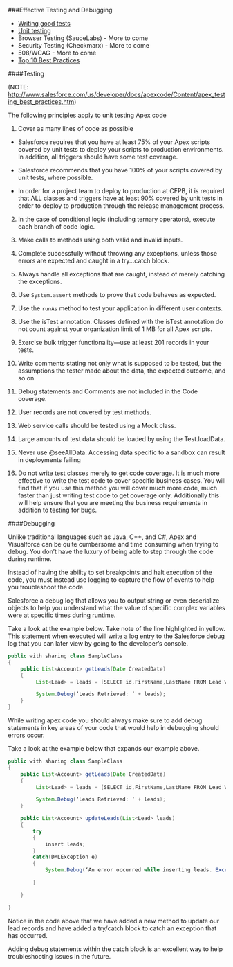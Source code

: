 ###Effective Testing and Debugging

- [Writing good tests](/_pages/Writing-good-tests.md)
- [Unit testing](/_pages/Unit-testing.md)
- Browser Testing (SauceLabs) - More to come
- Security Testing (Checkmarx) - More to come
- 508/WCAG - More to come
- [Top 10 Best Practices](/_pages/Top-10-Best-Practices.md)

####Testing

(NOTE:  http://www.salesforce.com/us/developer/docs/apexcode/Content/apex_testing_best_practices.htm)

The following principles apply to unit testing Apex code

1. Cover as many lines of code as possible

* Salesforce requires that you have at least 75% of your Apex scripts covered by unit tests to deploy your scripts to production environments. In addition, all triggers should have some test coverage.

* Salesforce recommends that you have 100% of your scripts covered by unit tests, where possible.

* In order for a project team to deploy to production at CFPB, it is required that ALL classes and triggers have at least 90% covered by unit tests in order to deploy to production through the release management process.

2. In the case of conditional logic (including ternary operators), execute each branch of code logic.

3. Make calls to methods using both valid and invalid inputs.

4. Complete successfully without throwing any exceptions, unless those errors are expected and caught in a try…catch block.

5. Always handle all exceptions that are caught, instead of merely catching the exceptions.

6. Use ```System.assert``` methods to prove that code behaves as expected. 

7. Use the ```runAs``` method to test your application in different user contexts.

8. Use the isTest annotation. Classes defined with the isTest annotation do not count against your organization limit of 1 MB for all Apex scripts.

9. Exercise bulk trigger functionality—use at least 201 records in your tests.

10. Write comments stating not only what is supposed to be tested, but the assumptions the tester made about the data, the expected outcome, and so on.

11. Debug statements and Comments are not included in the Code coverage.

12. User records are not covered by test methods.

13. Web service calls should be tested using a Mock class.

14. Large amounts of test data should be loaded by using the Test.loadData.

15. Never use @seeAllData.  Accessing data specific to a sandbox can result in deployments failing

16. Do not write test classes merely to get code coverage. It is much more effective to write the test code to cover specific business cases. You will find that if you use this method you will cover much more code, much faster than just writing test code to get coverage only. Additionally this will help ensure that you are meeting the business requirements in addition to testing for bugs. 

####Debugging

Unlike traditional languages such as Java, C++, and C#, Apex and Visualforce can be quite cumbersome and time consuming when trying to debug. You don’t have the luxury of being able to step through the code during runtime. 

Instead of having the ability to set breakpoints and halt execution of the code, you must instead use logging to capture the flow of events to help you troubleshoot the code.

Salesforce a debug log that allows you to output string or even deserialize objects to help you understand what the value of specific complex variables were at specific times during runtime. 

Take a look at the example below. Take note of the line highlighted in yellow. This statement when executed will write a log entry to the Salesforce debug log that you can later view by going to the developer’s console.

```java
public with sharing class SampleClass
{
    public List<Account> getLeads(Date CreatedDate)
    {
         List<Lead> = leads = [SELECT id,FirstName,LastName FROM Lead WHERE CreatedDate =: CreatedDate];

         System.Debug(‘Leads Retrieved: ‘ + leads);
    }
} 
```

While writing apex code you should always make sure to add debug statements in key areas of your code that would help in debugging should errors occur. 

Take a look at the example below that expands our example above.

```java
public with sharing class SampleClass
{
    public List<Account> getLeads(Date CreatedDate)
    {
         List<Lead> = leads = [SELECT id,FirstName,LastName FROM Lead WHERE CreatedDate =: CreatedDate];

         System.Debug(‘Leads Retrieved: ‘ + leads);
    }

    public List<Account> updateLeads(List<Lead> leads)
    {
        try
        {
            insert leads;
        }
        catch(DMLException e)
        {
            System.Debug(‘An error occurred while inserting leads. Exception: ‘ + e.getLineNumber() + ‘:’ + getStackTraceString);

        } 

    }

} 
```

Notice in the code above that we have added a new method to update our lead records and have added a try/catch block to catch an exception that has occurred. 

Adding debug statements within the catch block is an excellent way to help troubleshooting issues in the future. 
